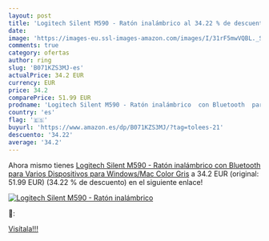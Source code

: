 ```yaml
---
layout: post
title: 'Logitech Silent M590 - Ratón inalámbrico al 34.22 % de descuento'
date: 
image: 'https://images-eu.ssl-images-amazon.com/images/I/31rF5mwVQBL._SL200_.jpg'
comments: true
category: ofertas
author: ring
slug: 'B071KZS3MJ-es'
actualPrice: 34.2 EUR
currency: EUR
price: 34.2
comparePrice: 51.99 EUR
prodname: 'Logitech Silent M590 - Ratón inalámbrico  con Bluetooth  para Varios Dispositivos para Windows/Mac   Color Gris'
country: 'es'
flag: '🇪🇸'
buyurl: 'https://www.amazon.es/dp/B071KZS3MJ/?tag=tolees-21'
descuento: '34.22'
average: '34.2'
---
```


Ahora mismo tienes [Logitech Silent M590 - Ratón inalámbrico  con Bluetooth  para Varios Dispositivos para Windows/Mac   Color Gris](https://www.amazon.es/dp/B071KZS3MJ/?tag=tolees-21) a 34.2 EUR (original: 51.99 EUR) (34.22 %  de descuento) en el siguiente enlace!

[![Logitech Silent M590 - Ratón inalámbrico](https://images-eu.ssl-images-amazon.com/images/I/31rF5mwVQBL._SL200_.jpg)](https://www.amazon.es/dp/B071KZS3MJ/?tag=tolees-21)

🔎:


[Visítala!!!](https://www.amazon.es/dp/B071KZS3MJ/?tag=tolees-21)
